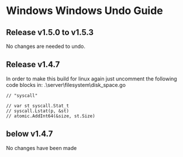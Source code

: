 # Windows Windows Undo Guide

## Release v1.5.0 to v1.5.3

No changes are needed to undo.

## Release v1.4.7
In order to make this build for linux again
just uncomment the following code blocks
in: .\server\filesystem\disk_space.go

```
// "syscall"
```

```
// var st syscall.Stat_t
// syscall.Lstat(p, &st)
// atomic.AddInt64(&size, st.Size)
```

## below v1.4.7

No changes have been made
